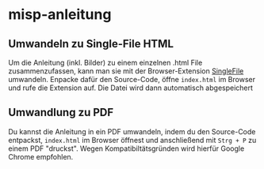 # misp-anleitung
## Umwandeln zu Single-File HTML
Um die Anleitung (inkl. Bilder) zu einem einzelnen .html File zusammenzufassen, kann man sie mit der Browser-Extension [SingleFile](https://chrome.google.com/webstore/detail/singlefile/mpiodijhokgodhhofbcjdecpffjipkle?hl=en) umwandeln. Enpacke dafür den Source-Code, öffne `index.html` im Browser und rufe die Extension auf. Die Datei wird dann automatisch abgespeichert

## Umwandlung zu PDF
Du kannst die Anleitung in ein PDF umwandeln, indem du den Source-Code entpackst, `index.html` im Browser öffnest und anschließend mit `Strg + P` zu einem PDF "druckst".
Wegen Kompatibiltätsgründen wird hierfür Google Chrome empfohlen.
